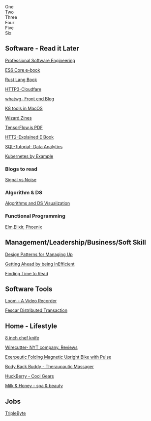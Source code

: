 
<div class="wrapper">
  <div class="one">One</div>
  <div class="two">Two</div>
  <div class="three">Three</div>
  <div class="four">Four</div>
  <div class="five">Five</div>
  <div class="six">Six</div>
</div>


## Software - Read it Later
[Professional Software Engineering](https://mixmastamyk.bitbucket.io/pro_soft_dev/intro.html)

[ES6 Core e-book](http://exploringjs.com/es6/index.html#toc_ch_core-features)

[Rust Lang Book](https://doc.rust-lang.org/book/)


[HTTP3-Cloudfare](https://blog.cloudflare.com/http-3-from-root-to-tip/)

[whatwg- Front end Blog](https://blog.whatwg.org/)

[K8 tools in MacOS](https://medium.com/@mo_keefe/a-kubernetes-development-workflow-for-macos-8c41669a4518)

[Wizard Zines](https://wizardzines.com/)

[TensorFlow.js PDF](https://arxiv.org/pdf/1901.05350.pdf)

[HTT2-Explained E Book](https://github.com/lazydevleo/books/blob/master/http2-explained-en.pdf)

[SQL-Tutorial- Data Analytics](https://mode.com/sql-tutorial/)

[Kubernetes by Example](http://kubernetesbyexample.com/)

### Blogs to read

[Signal vs Noise](https://m.signalvnoise.com/)

### Algorithm & DS

[Algorithms and DS Visualization](https://www.cs.usfca.edu/~galles/visualization/Algorithms.html)

### Functional Programming
[Elm,Elixir, Phoenix](https://teamgaslight.com/blog/elm-elixir-and-phoenix-reflecting-on-a-functional-full-stack-project)

## Management/Leadership/Business/Soft Skill

[Design Patterns for Managing Up](https://queue.acm.org/detail.cfm?id=3308563)

[Getting Ahead by being InEfficient](https://fs.blog/2019/01/getting-ahead-inefficient/)

[Finding Time to Read](https://fs.blog/2013/09/finding-time-to-read/)

## Software Tools

[Loom - A Video Recorder](https://chrome.google.com/webstore/detail/loom-video-recorder-scree/liecbddmkiiihnedobmlmillhodjkdmb/related)

[Fescar Distributed Transaction ](https://github.com/alibaba/fescar)


## Home - Lifestyle 

[8 inch chef knife](https://www.amazon.com/Victorinox-Fibrox-Chefs-Knife-8-Inch/dp/B008M5U1C2/ref=cm_cr_srp_d_product_top?ie=UTF8)

[Wirecutter- NYT company. Reviews](https://thewirecutter.com/)

[Exerpeutic Folding Magnetic Upright Bike with Pulse](https://www.amazon.com/gp/product/B007595TKU/ref=ppx_yo_dt_b_asin_title_o01__o00_s00?ie=UTF8&psc=1)

[Body Back Buddy - Theraupautic Massager](https://www.amazon.com/Body-Back-Original-Trigger-Therapy/dp/B005F9F5H4?tag=offsitoftimfe-20)

[HuckBerry - Cool Gears](https://huckberry.com/)

[Milk & Honey - spa & beauty](https://milkandhoney.com/)


## Jobs 

[TripleByte](https://triplebyte.com/candidates)

